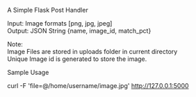 A Simple Flask Post Handler

Input: Image formats [png, jpg, jpeg]  
Output: JSON String {name, image_id, match_pct}    


Note:  
Image Files are stored in uploads folder in current directory  
Unique Image id is generated to store the image.  

Sample Usage  

curl -F 'file=@/home/username/image.jpg' http://127.0.0.1:5000
 

